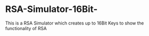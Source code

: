 # RSA-Simulator-16Bit-
This is a RSA Simulator which creates up to 16Bit Keys to show the functionality of RSA 
